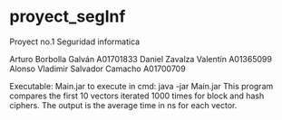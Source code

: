 # proyect_segInf
Proyect no.1
Seguridad informatica

Arturo Borbolla Galván A01701833
Daniel Zavalza Valentín A01365099
Alonso Vladimir Salvador Camacho A01700709

Executable: Main.jar
to execute in cmd:
  java -jar Main.jar
This program compares the first 10 vectors iterated 1000 times for block and hash ciphers.
The output is the average time in ns for each vector.
